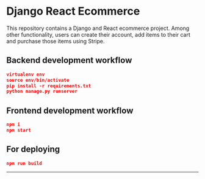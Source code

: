 <p align="center">

   
  
</p>

# Django React Ecommerce



This repository contains a Django and React ecommerce project. Among other functionality, users can create their account, add items to their cart and purchase those items using Stripe.



## Backend development workflow

```json
virtualenv env
source env/bin/activate
pip install -r requirements.txt
python manage.py runserver
```

## Frontend development workflow

```json
npm i
npm start
```

## For deploying

```json
npm run build
```

---


